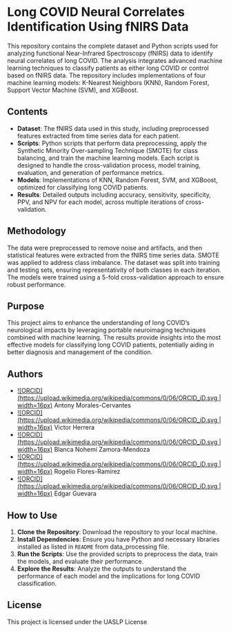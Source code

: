 # Long COVID Neural Correlates Identification Using fNIRS Data

This repository contains the complete dataset and Python scripts used for analyzing functional Near-Infrared Spectroscopy (fNIRS) data to identify neural correlates of long COVID. The analysis integrates advanced machine learning techniques to classify patients as either long COVID or control based on fNIRS data. The repository includes implementations of four machine learning models: K-Nearest Neighbors (KNN), Random Forest, Support Vector Machine (SVM), and XGBoost.

## Contents

- **Dataset**: The fNIRS data used in this study, including preprocessed features extracted from time series data for each patient.
- **Scripts**: Python scripts that perform data preprocessing, apply the Synthetic Minority Over-sampling Technique (SMOTE) for class balancing, and train the machine learning models. Each script is designed to handle the cross-validation process, model training, evaluation, and generation of performance metrics.
- **Models**: Implementations of KNN, Random Forest, SVM, and XGBoost, optimized for classifying long COVID patients.
- **Results**: Detailed outputs including accuracy, sensitivity, specificity, PPV, and NPV for each model, across multiple iterations of cross-validation.

## Methodology

The data were preprocessed to remove noise and artifacts, and then statistical features were extracted from the fNIRS time series data. SMOTE was applied to address class imbalance. The dataset was split into training and testing sets, ensuring representativity of both classes in each iteration. The models were trained using a 5-fold cross-validation approach to ensure robust performance.

## Purpose

This project aims to enhance the understanding of long COVID’s neurological impacts by leveraging portable neuroimaging techniques combined with machine learning. The results provide insights into the most effective models for classifying long COVID patients, potentially aiding in better diagnosis and management of the condition.

## Authors

- [![ORCID](https://upload.wikimedia.org/wikipedia/commons/0/06/ORCID_iD.svg | width=16px)](https://orcid.org/0000-0003-3669-2638) Antony Morales-Cervantes
- [![ORCID](https://upload.wikimedia.org/wikipedia/commons/0/06/ORCID_iD.svg | width=16px)](https://orcid.org/0000-0003-1367-8622) Victor Herrera
- [![ORCID](https://upload.wikimedia.org/wikipedia/commons/0/06/ORCID_iD.svg | width=16px)](https://orcid.org/0000-0003-0093-7752) Blanca Nohemí Zamora-Mendoza
- [![ORCID](https://upload.wikimedia.org/wikipedia/commons/0/06/ORCID_iD.svg | width=16px)](https://orcid.org/0000-0003-2263-6280) Rogelio Flores-Ramírez
- [![ORCID](https://upload.wikimedia.org/wikipedia/commons/0/06/ORCID_iD.svg | width=16px)](https://orcid.org/0000-0002-2313-2810) Edgar Guevara


## How to Use

1. **Clone the Repository**: Download the repository to your local machine.
2. **Install Dependencies**: Ensure you have Python and necessary libraries installed as listed in `README` from data_processing file.
3. **Run the Scripts**: Use the provided scripts to preprocess the data, train the models, and evaluate their performance.
4. **Explore the Results**: Analyze the outputs to understand the performance of each model and the implications for long COVID classification.

## License

This project is licensed under the UASLP License
